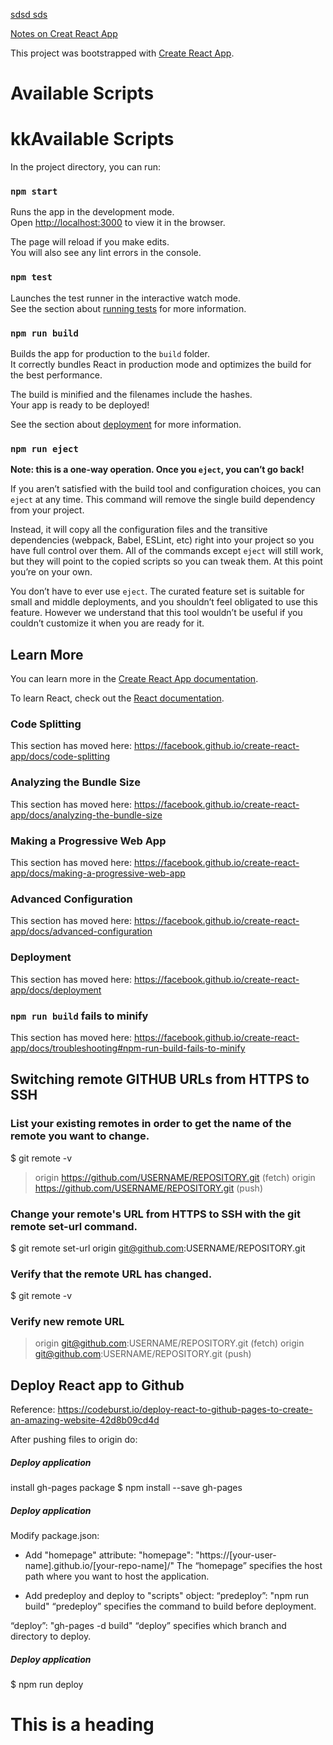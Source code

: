 
[sdsd sds](#-this-is-a-heading)


[Notes on Creat React App](#-available-scripts)

This project was bootstrapped with [Create React App](https://github.com/facebook/create-react-app).
# Available Scripts
# kkAvailable Scripts

In the project directory, you can run:

### `npm start`

Runs the app in the development mode.<br />
Open [http://localhost:3000](http://localhost:3000) to view it in the browser.

The page will reload if you make edits.<br />
You will also see any lint errors in the console.

### `npm test`

Launches the test runner in the interactive watch mode.<br />
See the section about [running tests](https://facebook.github.io/create-react-app/docs/running-tests) for more information.

### `npm run build`

Builds the app for production to the `build` folder.<br />
It correctly bundles React in production mode and optimizes the build for the best performance.

The build is minified and the filenames include the hashes.<br />
Your app is ready to be deployed!

See the section about [deployment](https://facebook.github.io/create-react-app/docs/deployment) for more information.

### `npm run eject`

**Note: this is a one-way operation. Once you `eject`, you can’t go back!**

If you aren’t satisfied with the build tool and configuration choices, you can `eject` at any time. This command will remove the single build dependency from your project.

Instead, it will copy all the configuration files and the transitive dependencies (webpack, Babel, ESLint, etc) right into your project so you have full control over them. All of the commands except `eject` will still work, but they will point to the copied scripts so you can tweak them. At this point you’re on your own.

You don’t have to ever use `eject`. The curated feature set is suitable for small and middle deployments, and you shouldn’t feel obligated to use this feature. However we understand that this tool wouldn’t be useful if you couldn’t customize it when you are ready for it.

## Learn More

You can learn more in the [Create React App documentation](https://facebook.github.io/create-react-app/docs/getting-started).

To learn React, check out the [React documentation](https://reactjs.org/).

### Code Splitting

This section has moved here: https://facebook.github.io/create-react-app/docs/code-splitting

### Analyzing the Bundle Size

This section has moved here: https://facebook.github.io/create-react-app/docs/analyzing-the-bundle-size

### Making a Progressive Web App

This section has moved here: https://facebook.github.io/create-react-app/docs/making-a-progressive-web-app

### Advanced Configuration

This section has moved here: https://facebook.github.io/create-react-app/docs/advanced-configuration

### Deployment

This section has moved here: https://facebook.github.io/create-react-app/docs/deployment

### `npm run build` fails to minify

This section has moved here: https://facebook.github.io/create-react-app/docs/troubleshooting#npm-run-build-fails-to-minify




## Switching remote GITHUB URLs from HTTPS to SSH

### List your existing remotes in order to get the name of the remote you want to change.
$ git remote -v
> origin  https://github.com/USERNAME/REPOSITORY.git (fetch)
> origin  https://github.com/USERNAME/REPOSITORY.git (push)
### Change your remote's URL from HTTPS to SSH with the git remote set-url command.
$ git remote set-url origin git@github.com:USERNAME/REPOSITORY.git
### Verify that the remote URL has changed.
$ git remote -v
### Verify new remote URL
> origin  git@github.com:USERNAME/REPOSITORY.git (fetch)
> origin  git@github.com:USERNAME/REPOSITORY.git (push)


## Deploy React app to Github

Reference:  https://codeburst.io/deploy-react-to-github-pages-to-create-an-amazing-website-42d8b09cd4d

After pushing files to origin do:
##### Deploy application
 install gh-pages package
$ npm install --save gh-pages
##### Deploy application
 Modify package.json:


- Add "homepage" attribute:
"homepage": "https://[your-user-name].github.io/[your-repo-name]/"
The “homepage” specifies the host path where you want to host the application. 


- Add predeploy and deploy to "scripts" object:
“predeploy”: "npm run build"
“predeploy” specifies the command to build before deployment.

“deploy”: "gh-pages -d build"
“deploy” specifies which branch and directory to deploy.


##### Deploy application
$ npm run deploy


# This is a heading


